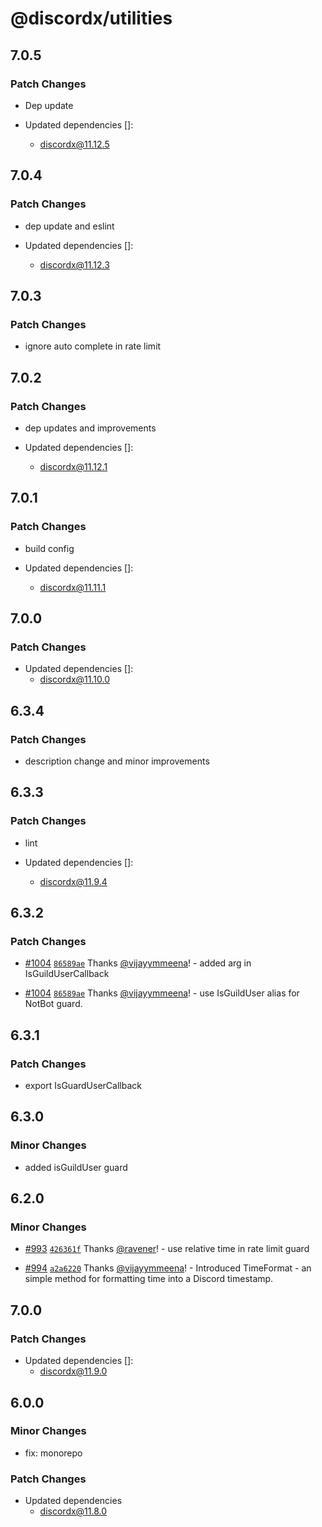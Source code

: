 # @discordx/utilities

## 7.0.5

### Patch Changes

- Dep update

- Updated dependencies []:
  - discordx@11.12.5

## 7.0.4

### Patch Changes

- dep update and eslint

- Updated dependencies []:
  - discordx@11.12.3

## 7.0.3

### Patch Changes

- ignore auto complete in rate limit

## 7.0.2

### Patch Changes

- dep updates and improvements

- Updated dependencies []:
  - discordx@11.12.1

## 7.0.1

### Patch Changes

- build config

- Updated dependencies []:
  - discordx@11.11.1

## 7.0.0

### Patch Changes

- Updated dependencies []:
  - discordx@11.10.0

## 6.3.4

### Patch Changes

- description change and minor improvements

## 6.3.3

### Patch Changes

- lint

- Updated dependencies []:
  - discordx@11.9.4

## 6.3.2

### Patch Changes

- [#1004](https://github.com/discordx-ts/discordx/pull/1004) [`86589ae`](https://github.com/discordx-ts/discordx/commit/86589aefede05ee5df66658f946bd53d3cf78112) Thanks [@vijayymmeena](https://github.com/vijayymmeena)! - added arg in IsGuildUserCallback

- [#1004](https://github.com/discordx-ts/discordx/pull/1004) [`86589ae`](https://github.com/discordx-ts/discordx/commit/86589aefede05ee5df66658f946bd53d3cf78112) Thanks [@vijayymmeena](https://github.com/vijayymmeena)! - use IsGuildUser alias for NotBot guard.

## 6.3.1

### Patch Changes

- export IsGuardUserCallback

## 6.3.0

### Minor Changes

- added isGuildUser guard

## 6.2.0

### Minor Changes

- [#993](https://github.com/discordx-ts/discordx/pull/993) [`426361f`](https://github.com/discordx-ts/discordx/commit/426361f83dd6ece56cd6077d5f19386f35c721f2) Thanks [@ravener](https://github.com/ravener)! - use relative time in rate limit guard

- [#994](https://github.com/discordx-ts/discordx/pull/994) [`a2a6220`](https://github.com/discordx-ts/discordx/commit/a2a6220a022c784617dea78da4cd1c8e9e94841a) Thanks [@vijayymmeena](https://github.com/vijayymmeena)! - Introduced TimeFormat - an simple method for formatting time into a Discord timestamp.

## 7.0.0

### Patch Changes

- Updated dependencies []:
  - discordx@11.9.0

## 6.0.0

### Minor Changes

- fix: monorepo

### Patch Changes

- Updated dependencies
  - discordx@11.8.0
